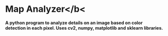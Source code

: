 # <b>Map Analyzer</b<
A python program to analyze details on an image based on color detection in each pixel. Uses cv2, numpy, matplotlib and sklearn libraries.


